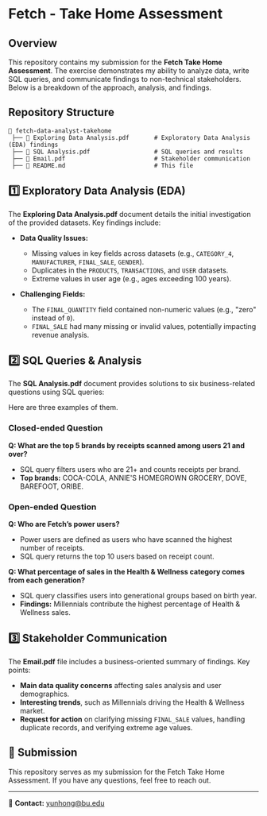 # Fetch - Take Home Assessment

## Overview
This repository contains my submission for the **Fetch Take Home Assessment**. The exercise demonstrates my ability to analyze data, write SQL queries, and communicate findings to non-technical stakeholders. Below is a breakdown of the approach, analysis, and findings.

## Repository Structure
```
📂 fetch-data-analyst-takehome
 ├── 📄 Exploring Data Analysis.pdf       # Exploratory Data Analysis (EDA) findings
 ├── 📄 SQL Analysis.pdf                  # SQL queries and results
 ├── 📄 Email.pdf                         # Stakeholder communication
 ├── 📄 README.md                         # This file
```

## 1️⃣ Exploratory Data Analysis (EDA)
The **Exploring Data Analysis.pdf** document details the initial investigation of the provided datasets. Key findings include:
- **Data Quality Issues:**
  - Missing values in key fields across datasets (e.g., `CATEGORY_4`, `MANUFACTURER`, `FINAL_SALE`, `GENDER`).
  - Duplicates in the `PRODUCTS`, `TRANSACTIONS`, and `USER` datasets.
  - Extreme values in user age (e.g., ages exceeding 100 years).
  
- **Challenging Fields:**
  - The `FINAL_QUANTITY` field contained non-numeric values (e.g., "zero" instead of `0`).
  - `FINAL_SALE` had many missing or invalid values, potentially impacting revenue analysis.

## 2️⃣ SQL Queries & Analysis
The **SQL Analysis.pdf** document provides solutions to six business-related questions using SQL queries:

Here are three examples of them.

### **Closed-ended Question**
**Q: What are the top 5 brands by receipts scanned among users 21 and over?**
- SQL query filters users who are 21+ and counts receipts per brand.
- **Top brands:** COCA-COLA, ANNIE'S HOMEGROWN GROCERY, DOVE, BAREFOOT, ORIBE.

### **Open-ended Question**
**Q: Who are Fetch’s power users?**
- Power users are defined as users who have scanned the highest number of receipts.
- SQL query returns the top 10 users based on receipt count.

**Q: What percentage of sales in the Health & Wellness category comes from each generation?**
- SQL query classifies users into generational groups based on birth year.
- **Findings:** Millennials contribute the highest percentage of Health & Wellness sales.

## 3️⃣ Stakeholder Communication
The **Email.pdf** file includes a business-oriented summary of findings. Key points:
- **Main data quality concerns** affecting sales analysis and user demographics.
- **Interesting trends**, such as Millennials driving the Health & Wellness market.
- **Request for action** on clarifying missing `FINAL_SALE` values, handling duplicate records, and verifying extreme age values.

## 🔗 Submission
This repository serves as my submission for the Fetch Take Home Assessment. If you have any questions, feel free to reach out.

---
📩 **Contact:** yunhong@bu.edu



